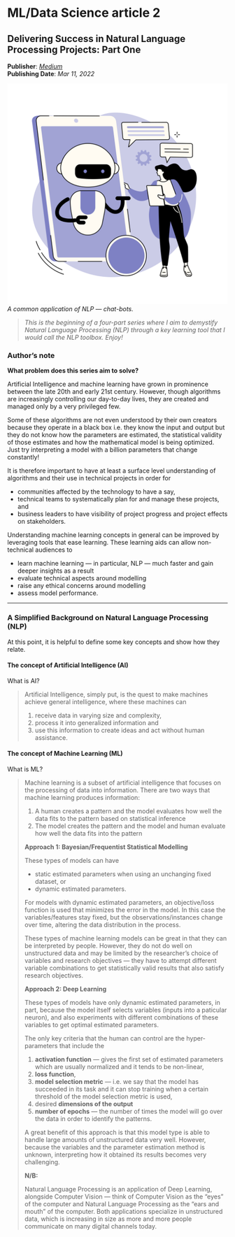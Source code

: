 # ML/Data Science article 2

## Delivering Success in Natural Language Processing Projects: Part One

**Publisher**: [*Medium*](https://medium.com/@ceethinwa/delivering-success-in-natural-language-processing-projects-part-one-40c4775cf6a9) <br>
**Publishing Date**: *Mar 11, 2022*

![nlp chatbot](../images/nlp-chatbot.svg)<br>
*A common application of NLP — chat-bots.*

> *This is the beginning of a four-part series where I aim to demystify Natural Language Processing (NLP) through a key
> learning tool that I would call the NLP toolbox. Enjoy!*

### Author’s note

**What problem does this series aim to solve?**

Artificial Intelligence and machine learning have grown in prominence between the late 20th and early 21st century.
However, though algorithms are increasingly controlling our day-to-day lives, they are created and managed only by a
very privileged few.

Some of these algorithms are not even understood by their own creators because they operate in a black box i.e. they know
the input and output but they do not know how the parameters are estimated, the statistical validity of those estimates
and how the mathematical model is being optimized. Just try interpreting a model with a billion parameters that change constantly!

It is therefore important to have at least a surface level understanding of algorithms and their use in technical projects
in order for

* communities affected by the technology to have a say,
* technical teams to systematically plan for and manage these projects, and
* business leaders to have visibility of project progress and project effects on stakeholders.

Understanding machine learning concepts in general can be improved by leveraging tools that ease learning. These learning
aids can allow non-technical audiences to

* learn machine learning — in particular, NLP — much faster and gain deeper insights as a result
* evaluate technical aspects around modelling
* raise any ethical concerns around modelling
* assess model performance.

****

### A Simplified Background on Natural Language Processing (NLP)

At this point, it is helpful to define some key concepts and show how they relate.

#### The concept of Artificial Intelligence (AI)

What is AI?

> Artificial Intelligence, simply put, is the quest to make machines achieve general intelligence, where these machines can
>
> 1. receive data in varying size and complexity,
> 2. process it into generalized information and
> 3. use this information to create ideas and act without human assistance.

#### The concept of Machine Learning (ML)

What is ML?

> Machine learning is a subset of artificial intelligence that focuses on the processing of data into information.
> There are two ways that machine learning produces information:
> 1. A human creates a pattern and the model evaluates how well the data fits to the pattern based on statistical inference
> 2. The model creates the pattern and the model and human evaluate how well the data fits into the pattern
> 
> **Approach 1: Bayesian/Frequentist Statistical Modelling**
> 
> These types of models can have
> * static estimated parameters when using an unchanging fixed dataset, or
> * dynamic estimated parameters.
> 
> For models with dynamic estimated parameters, an objective/loss function is used that minimizes the error in the model.
> In this case the variables/features stay fixed, but the observations/instances change over time, altering the data
> distribution in the process.
> 
> These types of machine learning models can be great in that they can be interpreted by people. However, they do not do
> well on unstructured data and may be limited by the researcher’s choice of variables and research objectives — they have
> to attempt different variable combinations to get statistically valid results that also satisfy research objectives.
> 
> **Approach 2: Deep Learning**
> 
> These types of models have only dynamic estimated parameters, in part, because the model itself selects variables
> (inputs into a paticular neuron), and also experiments with different combinations of these variables to get optimal
> estimated parameters.
> 
> The only key criteria that the human can control are the hyper-parameters that include the
> 1. **activation function** — gives the first set of estimated parameters which are usually normalized and it tends to be non-linear,
> 2. **loss function**,
> 3. **model selection metric** — i.e. we say that the model has succeeded in its task and it can stop training when a certain threshold of the model selection metric is used,
> 4. desired **dimensions of the output**
> 5. **number of epochs** — the number of times the model will go over the data in order to identify the patterns.
> 
> A great benefit of this approach is that this model type is able to handle large amounts of unstructured data very well.
> However, because the variables and the parameter estimation method is unknown, interpreting how it obtained its results
> becomes very challenging.
> 
> **N/B:**
> 
> Natural Language Processing is an application of Deep Learning, alongside Computer Vision — think of Computer Vision
> as the “eyes” of the computer and Natural Language Processing as the “ears and mouth” of the computer. Both applications
> specialize in unstructured data, which is increasing in size as more and more people communicate on many digital channels
> today.

